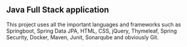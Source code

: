 ## Java Full Stack application

This project uses all the important languages and frameworks such as Springboot, Spring Data JPA, HTML, CSS, jQuery, Thymeleaf, Spring Security, Docker, Maven, Junit, Sonarqube and obviously Git.
